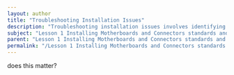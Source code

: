 ```yaml
---
layout: author
title: "Troubleshooting Installation Issues"
description: "Troubleshooting installation issues involves identifying and resolving problems that occur during the installation of motherboards and their connectors. This can include diagnosing symptoms such as system failures, BIOS errors, or hardware not being recognized. Key steps in troubleshooting include checking for physical connection issues, ensuring compatible hardware is being used, verifying power supply functionality, and confirming correct configuration in the BIOS. Effective troubleshooting minimizes downtime and ensures a successful installation process, enhancing overall system reliability."
subject: "Lesson 1 Installing Motherboards and Connectors standards and specifications"
parent: "Lesson 1 Installing Motherboards and Connectors standards and specifications"
permalink: "/Lesson 1 Installing Motherboards and Connectors standards and specifications/Troubleshooting Installation Issues/"
---
```


does this matter?
